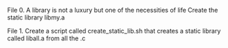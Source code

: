 File 0. A library is not a luxury but one of the necessities of life Create the static library libmy.a

File 1. Create a script called create_static_lib.sh that creates a static library called liball.a from all the .c
